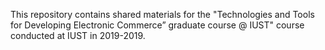 This repository contains shared materials for the "Technologies and Tools for Developing Electronic
Commerce” graduate course @ IUST" course conducted at IUST in 2019-2019.
